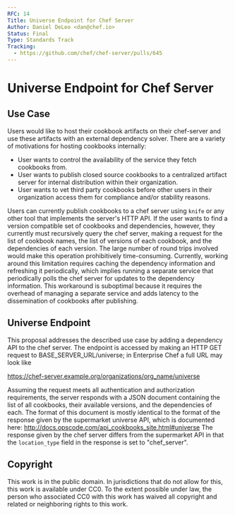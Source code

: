 ```yaml
---
RFC: 14
Title: Universe Endpoint for Chef Server
Author: Daniel DeLeo <dan@chef.io>
Status: Final
Type: Standards Track
Tracking:
  - https://github.com/chef/chef-server/pulls/645
---
```


# Universe Endpoint for Chef Server

## Use Case

Users would like to host their cookbook artifacts on their chef-server
and use these artifacts with an external dependency solver. There are a
variety of motivations for hosting cookbooks internally:

* User wants to control the availability of the service they fetch
cookbooks from.
* User wants to publish closed source cookbooks to a centralized
artifact server for internal distribution within their organization.
* User wants to vet third party cookbooks before other users in their
organization access them for compliance and/or stability reasons.

Users can currently publish cookbooks to a chef server using `knife` or
any other tool that implements the server's HTTP API. If the user wants
to find a version compatible set of cookbooks and dependencies, however,
they currently must recursively query the chef server, making a request
for the list of cookbook names, the list of versions of each cookbook,
and the dependencies of each version. The large number of round trips
involved would make this operation prohibitively time-consuming.
Currently, working around this limitation requires caching the
dependency information and refreshing it periodically, which implies
running a separate service that periodically polls the chef server for
updates to the dependency information. This workaround is suboptimal
because it requires the overhead of managing a separate service and adds
latency to the dissemination of cookbooks after publishing.

## Universe Endpoint

This proposal addresses the described use case by adding a dependency
API to the chef server. The endpoint is accessed by making an HTTP GET
request to BASE_SERVER_URL/universe; in Enterprise Chef a full URL may
look like 

  https://chef-server.example.org/organizations/org_name/universe

Assuming the request meets all authentication and authorization
requirements, the server responds with a JSON document containing the
list of all cookbooks, their available versions, and the dependencies of
each. The format of this document is mostly identical to the format of
the response given by the supermarket universe API, which is documented
here: http://docs.opscode.com/api_cookbooks_site.html#universe The
response given by the chef server differs from the supermarket API in
that the `location_type` field in the response is set to "chef_server".

## Copyright

This work is in the public domain. In jurisdictions that do not allow for this,
this work is available under CC0. To the extent possible under law, the person
who associated CC0 with this work has waived all copyright and related or
neighboring rights to this work.
